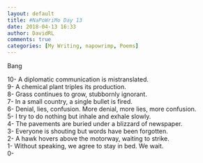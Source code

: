 ```yaml
---  
layout: default  
title: #NaPoWriMo Day 13  
date: 2018-04-13 16:33  
author: DavidRL  
comments: true  
categories: [My Writing, napowrimp, Poems]  
---  
```

Bang  
  
10- A diplomatic communication is mistranslated.  
9- A chemical plant triples its production.  
8- Grass continues to grow, stubbornly ignorant.  
7- In a small country, a single bullet is fired.  
6- Denial, lies, confusion. More denial, more lies, more confusion.  
5- I try to do nothing but inhale and exhale slowly.  
4- The pavements are buried under a blizzard of newspaper.  
3- Everyone is shouting but words have been forgotten.  
2- A hawk hovers above the motorway, waiting to strike.  
1- Without speaking, we agree to stay in bed. We wait.  
0-  
  